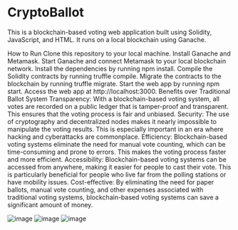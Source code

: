 # CryptoBallot

This is a blockchain-based voting web application built using Solidity, JavaScript, and HTML. It runs on a local blockchain using Ganache.

How to Run
Clone this repository to your local machine.
Install Ganache and Metamask.
Start Ganache and connect Metamask to your local blockchain network.
Install the dependencies by running npm install.
Compile the Solidity contracts by running truffle compile.
Migrate the contracts to the blockchain by running truffle migrate.
Start the web app by running npm start.
Access the web app at http://localhost:3000.
Benefits over Traditional Ballot System
Transparency: With a blockchain-based voting system, all votes are recorded on a public ledger that is tamper-proof and transparent. This ensures that the voting process is fair and unbiased.
Security: The use of cryptography and decentralized nodes makes it nearly impossible to manipulate the voting results. This is especially important in an era where hacking and cyberattacks are commonplace.
Efficiency: Blockchain-based voting systems eliminate the need for manual vote counting, which can be time-consuming and prone to errors. This makes the voting process faster and more efficient.
Accessibility: Blockchain-based voting systems can be accessed from anywhere, making it easier for people to cast their vote. This is particularly beneficial for people who live far from the polling stations or have mobility issues.
Cost-effective: By eliminating the need for paper ballots, manual vote counting, and other expenses associated with traditional voting systems, blockchain-based voting systems can save a significant amount of money.





![image](https://user-images.githubusercontent.com/56771531/223534770-58602153-5826-4e92-9a93-353d666fa36e.png)
![image](https://user-images.githubusercontent.com/56771531/223534820-80cd9524-ed90-488c-a8c7-ed2310f00d3e.png)
![image](https://user-images.githubusercontent.com/56771531/223534850-c2632b73-2b45-4451-b24d-1ba31293199b.png)
